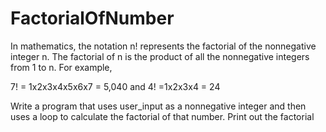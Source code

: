 # FactorialOfNumber
In mathematics, the notation n! represents the factorial of the nonnegative integer n. The factorial of n is the product of all the nonnegative integers from 1 to n. For example,

7! = 1x2x3x4x5x6x7 = 5,040 and 4! =1x2x3x4 = 24

Write a program that uses user_input as a nonnegative integer and then uses a loop to calculate the factorial of that number. Print out the factorial
